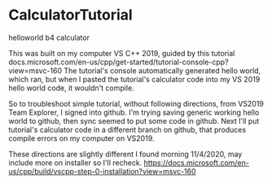 # CalculatorTutorial
helloworld b4 calculator

This was built on my computer VS C++ 2019, guided by this tutorial docs.microsoft.com/en-us/cpp/get-started/tutorial-console-cpp?view=msvc-160
The tutorial's console automatically generated hello world, which ran, 
but when I pasted the tutorial's calculator code into my VS 2019 hello world code, it wouldn't compile.

So to troubleshoot simple tutorial, without following directions, from VS2019 Team Explorer, I signed into github.
I'm trying saving generic working hello world to github, then sync seemed to put some code in github.
Next I'll put tutorial's calculator code in a different branch on github, that produces compile errors on my computer on VS2019.

These directions are slightly different I found morning 11/4/2020, may include more on installer so I'll recheck.
https://docs.microsoft.com/en-us/cpp/build/vscpp-step-0-installation?view=msvc-160
